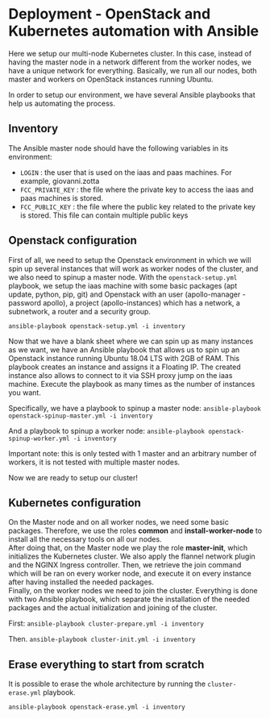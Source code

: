# Deployment - OpenStack and Kubernetes automation with Ansible

Here we setup our multi-node Kubernetes cluster. In this case, instead of having the master node in a network different from the worker nodes, we have a unique network for everything. Basically, we run all our nodes, both master and workers on OpenStack instances running Ubuntu.

In order to setup our environment, we have several Ansible playbooks that help us automating the process.

## Inventory
The Ansible master node should have the following variables in its environment:
* `LOGIN` : the user that is used on the iaas and paas machines. For example, giovanni.zotta
* `FCC_PRIVATE_KEY` : the file where the private key to access the iaas and paas machines is stored.
* `FCC_PUBLIC_KEY` : the file where the public key related to the private key is stored. This file can contain multiple public keys

## Openstack configuration
First of all, we need to setup the Openstack environment in which we will spin up several instances that will work as worker nodes of the cluster, and we also need to spinup a master node.
With the `openstack-setup.yml` playbook, we setup the iaas machine with some basic packages (apt update, python, pip, git) and Openstack with an user (apollo-manager - password apollo), a project (apollo-instances) which has a network, a subnetwork, a router and a security group.

`ansible-playbook openstack-setup.yml -i inventory`

Now that we have a blank sheet where we can spin up as many instances as we want, we have an Ansible playbook that allows us to spin up an Openstack instance running Ubuntu 18.04 LTS with 2GB of RAM. This playbook creates an instance and assigns it a Floating IP. The created instance also allows to connect to it via SSH proxy jump on the iaas machine. Execute the playbook as many times as the number of instances you want. 

Specifically, we have a playbook to spinup a master node: 
`ansible-playbook openstack-spinup-master.yml -i inventory`

And a playbook to spinup a worker node:
`ansible-playbook openstack-spinup-worker.yml -i inventory`

Important note: this is only tested with 1 master and an arbitrary number of workers, it is not tested with multiple master nodes.

Now we are ready to setup our cluster!

## Kubernetes configuration
On the Master node and on all worker nodes, we need some basic packages. Therefore, we use the roles **common** and **install-worker-node** to install all the necessary tools on all our nodes.  
After doing that, on the Master node we play the role **master-init**, which initializes the Kubernetes cluster. We also apply the flannel network plugin and the NGINX Ingress controller. Then, we retrieve the join command which will be ran on every worker node, and execute it on every instance after having installed the needed packages.  
Finally, on the worker nodes we need to join the cluster.
Everything is done with two Ansible playbook, which separate the installation of the needed packages and the actual initialization and joining of the cluster.

First:
`ansible-playbook cluster-prepare.yml -i inventory`

Then.
`ansible-playbook cluster-init.yml -i inventory`

## Erase everything to start from scratch
It is possible to erase the whole architecture by running the `cluster-erase.yml` playbook.

`ansible-playbook openstack-erase.yml -i inventory`
